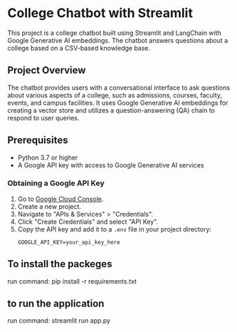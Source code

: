 # College Chatbot with Streamlit

This project is a college chatbot built using Streamlit and LangChain with Google Generative AI embeddings. The chatbot answers questions about a college based on a CSV-based knowledge base.

## Project Overview

The chatbot provides users with a conversational interface to ask questions about various aspects of a college, such as admissions, courses, faculty, events, and campus facilities. It uses Google Generative AI embeddings for creating a vector store and utilizes a question-answering (QA) chain to respond to user queries.

## Prerequisites

- Python 3.7 or higher
- A Google API key with access to Google Generative AI services

### Obtaining a Google API Key

1. Go to [Google Cloud Console](https://console.cloud.google.com/).
2. Create a new project.
3. Navigate to "APIs & Services" > "Credentials".
4. Click "Create Credentials" and select "API Key".
5. Copy the API key and add it to a `.env` file in your project directory:
   ```dotenv
   GOOGLE_API_KEY=your_api_key_here
   ```

## To install the packeges

run command: pip install -r requirements.txt

## to run the application

run command: streamlit run app.py

